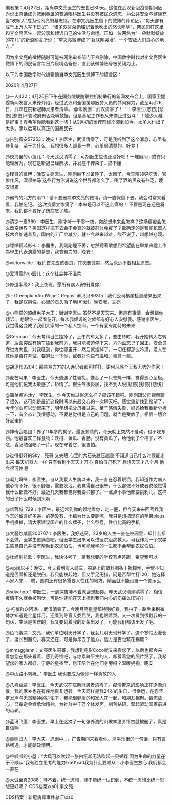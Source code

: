 编者按：4月27日，距离李文亮医生的去世已80天。这位在武汉新冠疫情期间因为说出真话成为悲剧英雄的普通眼科医生并没有被民众遗忘，为公共安全与健康充当“吹哨人”成为他闪亮的墓志铭。在李文亮医生留下的微博的评论区，“每天都有成千上万人写下日记”，“诸多双耳朵仍铭记着他吹出的悠长哨响”，网民们在这里和李文亮医生一起分享和倾诉自己的生活与命运。正如一位网名为“一朵默默绽放的花儿”的新浪网友所说：“李文亮微博成了‘互联网哭墙’，一个安放人们良心的地方。”

因为李文亮的微博随时可能被网络审查部门下令删除，中国数字时代对李文亮医生微博下的网民留言每日片段精选备份，直到该微博账号被关闭为止。 

以下为中国数字时代编辑摘自李文亮医生微博下的留言区：

2020年4月27日

@一人432：4月26日下午在国务院联防联控机制举行的新闻发布会上，国家卫健委新闻发言人米锋介绍，经过武汉和全国援鄂医务人员的共同努力，截至4月26日，武汉在院新冠肺炎患者清零。 @朱捌捌：武汉清零了！！！李医生[悲伤][悲伤][悲伤]不管政府有否隐瞒数据，但是基层工作者从未停止过战斗！！越少人越是好事！真希望你能看到这一切！从2月初的医疗前线崩溃到如今，太多人付出了太多。愿以后可以真正的国泰民安

@告别薇安57253：晚安！李医生，武汉清零了，可是我听到了这个消息，心里有些复杂。至于为什么，我想很多人跟我一样，心里很清楚的。好梦！

@夜海里的小鱼儿：今天武汉清零了…可胡医生应该还没好吧！一堆疑问…或许只能理解为，现在是新冠已经解决，并发症不传染了…搞不懂

@瑾哥的微博：晚安文亮医生，刚刚躺下准备睡了，太困了，今天陪领导吃饭，官僚作风，溜须拍马 这些行为你说说这个世界都怎么了，喝了酒的黑夜有些乏，晚安很累

@霸气的北方的雨11：请不要删除李文亮的微博，请一直保留下去。我会时常来看看，我怕忘记。 这次疫情太惨痛了！本来是可以不这么痛的！ 不管是现在还是将来，我们都不要好了伤疤忘了疼。

@清凉一夏369：李医生，刚才听一千零一夜，突然想未来会怎样？这场瘟疫会怎么改变世界？美国这样搞下去会不会真的就被群体免疫了？敢确定的是智能机器人技术会加速普及，国内的工厂会减少，就业会越来越难，唉不说了，越想越悲观。

@缥缈孤鸿影-L：李醫生，我剛剛睡不著，忽然聽著歌想到希望能在畢業典禮上作為學生代表演講的夢想，我會努力的，晚安！

@victorwilde：我们首先应该善良，其次要诚实，然后永远不要相互遗忘。

@爱滑雪的小圆儿：这个社会并不温柔

@修道半缘2：我上夜班，愿所有病人安好[爱你]

@丶GreenplumAndWine：Repost @冯冯89315：我们公司核酸检测结果出来了，我是双阴性。心里的石头落了地[可爱]。晚安哦，文亮

@小熊猫的超级兔子大王：谢谢李医生 虽然不是天天来。但是有事情，会想跟你倾诉 。想跟你一起看花开。每次我倾诉的时候都有好心人安慰我。感谢李医生，我觉得这变成了我们大家的一个私人空间。一个有爱有期待的未来

@Germian：今天考科目三挂掉了，上午的车太多了，要由转时，我开始转入右转道，后面突然有辆车插到我前方，我只能被迫停下来，方向盘忘记了回正，安全员夺过方向盘，对我吼到，你往哪里开，然后就挂掉了。一切任都那么冷漠，没人在意你是否在考试，要避让一下你，或者对你语气温和、善意一些。

@胡迅199204：那些骂方方的人连记者都照样打，更何况骂个无权无势的作家！

@麦芒阿果：李医生，今天遭遇了性骚扰。像吞了一只苍蝇一样，觉得恶心至极。可是他们说我太敏感了，矫情了。很生气很委屈，找不到人说[悲伤][悲伤][悲伤]

@简单点Vicky：李医生，你今天你过得怎么样？应该不错吧。刚刚跟父母视频聊了很久，这可能是最近这段时间以来最交心的一次聊天吧。感觉重新找到希望了，今年创业可以动起来了，明年想把父母接过来。至于感情失败，妈妈给我重新分析一下，有个点让我很感动，不要总觉得是自己的问题，就当是受教了。相信一切会好起来的

@神奇合唱团：养了11年多的狗子，最近蔫蔫的，今天晚上突然不爱动，也不吃东西。他最喜欢三样食物：沃柑、黄瓜、香肠。没有黄瓜了，给他剥了个桔子，不吃，香肠勉强吃了一片。现在守着它，很害怕。

@过得挺好的Sky：亮哥 又失眠 心里的大石头越压越重 不知道自己什么时候能走出来 每天机器人一样 只有看到小天天才开心 真怕自己死了 想想天天才八个月 他会很可怜吧

@凝儿妈咪：李医生，自从我爱人生病以来，我一直在忍着眼泪。我知道作为病人他心情不好，很不舒服，需要发泄。我觉得自己很笨，什么都做不好或者说他觉得我什么都做不好。最近几天我都觉得我要抑郁了。一点点小事他都要挑刺儿。这样的日子什么时候到头啊……

@新蓉城_729：李医生，最近常到你的领地看你，走一圈，但今天来来回回找我昨天的留言好多遍，的确没有，小编为什么要删呢，我只是想把现在的苹果plaus手机换掉，请大家建议国产的什么牌子，什么型号，性价比高的手机

@大酱炒咸蛋200707：李医生，我好迷茫。23岁的人生一直在校园里，却什么都不会做，医学生更痛苦吧，但医学生出来可以进医院治病救人。可我作为一个农学生感觉自己并没有帮助到农民伯伯，也可能我学的一生都不会帮到农民伯伯。

@杜尚别悲歌：李医生，我快体考了，离我想要的学校有点差距，希望我可以

@vip阔以子：晚安。今天看到有人骑车，被路上的塑料围条干扰摔倒，手臂不知道是否骨折还是脱臼，我只能扶起她，但又手足无措，问是否帮忙打120，她选择叫家人来……哎，国内还有很多需要人性化的地方，前面就不能设置一个警示么

@sdyahqb：李医生，一到深夜睡不着就会想起你。昨天武汉刚刚清零了，相信疫情不久就会被制伏，可是你还能在天上抚慰我们内心的伤痛么[伤心]

@·吃桃群众阿瑶·：武汉清零了，今晚月亮星星都特别好看，我拍了一路后来刷微博才知道是金星伴月。还看到导盲犬委屈哭，我也跟着哭。又一次看到很戳我的一句话，生活是苦难的，我又要划着我的断桨出发了。可能我们都该出发了吧。

@鱼飞素凉：文亮，我们单位明天开学了，我女儿明天也开学了。这个寒假太漫长了，漫长到魔幻。春天还在，可是你却去了远方。远方是否也繁花锦簇？

@mmaggienn：文亮医生哥哥，我想到电影Coco就又来看您了，以后也都会来看您您在那头看着，感到奇怪吧，与你素昧平生的人、却看着您的照片哭了。我希望您的家人都好，宁静的星夜里，您正陪伴在他们身旁吗？温暖拥抱，晚安

@中山路小刺猬_：李医生 我也要成为像你一样勇敢的人

@八喜豆腐：李医生，今天武汉在院新冠患者清零了。疫情带来的影响正在逐渐消散，我的家乡也在有序地恢复运转。今天同样是我24岁的生日，很幸运，在您坚定发声与无畏精神的护佑下，我能很健康的和家人在一起，和朋友相聚。请您放心，吾辈定会继承你精神，为社群中千万个体发声，刻苦钻研，擎起驱动国家前进的齿轮。

@蓝玛飞蓬：李医生，早上在这摘了一句张养浩的山坡羊潼关怀古就被删了，真是自信啊

@善则归人：李大夫，追剧中&#8230;，广告期间来看看你。清平乐里的一句话，只有言路畅通，才能朝政清明。

@谷呱呱的小屋：“大风可以吹起一张白纸却无法吹起一只蝴蝶 因为生命的力量在于不顺从”我有独立思考的能力\xa0\xa0我为什么要顺从！小李医生放心 我们都会一直在

@大诚至真2088：睡不着，统一思想，能不能统一认识到，不统一思想比统一思想更好呢？ CDS档案\xa0| 李文亮

CDS档案｜新冠病毒事件总汇\xa0


